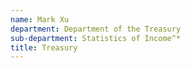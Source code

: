 ```yaml
---
name: Mark Xu
department: Department of the Treasury
sub-department: Statistics of Income^*
title: Treasury
---
```

